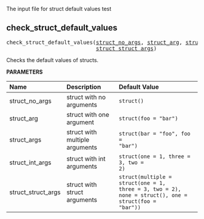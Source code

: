 <!-- Generated with Stardoc: http://skydoc.bazel.build -->

The input file for struct default values test

<a id="check_struct_default_values"></a>

## check_struct_default_values

<pre>
check_struct_default_values(<a href="#check_struct_default_values-struct_no_args">struct_no_args</a>, <a href="#check_struct_default_values-struct_arg">struct_arg</a>, <a href="#check_struct_default_values-struct_args">struct_args</a>, <a href="#check_struct_default_values-struct_int_args">struct_int_args</a>,
                            <a href="#check_struct_default_values-struct_struct_args">struct_struct_args</a>)
</pre>

Checks the default values of structs.

**PARAMETERS**


| Name  | Description | Default Value |
| :------------- | :------------- | :------------- |
| <a id="check_struct_default_values-struct_no_args"></a>struct_no_args |  struct with no arguments   |  <code>struct()</code> |
| <a id="check_struct_default_values-struct_arg"></a>struct_arg |  struct with one argument   |  <code>struct(foo = "bar")</code> |
| <a id="check_struct_default_values-struct_args"></a>struct_args |  struct with multiple arguments   |  <code>struct(bar = "foo", foo = "bar")</code> |
| <a id="check_struct_default_values-struct_int_args"></a>struct_int_args |  struct with int arguments   |  <code>struct(one = 1, three = 3, two = 2)</code> |
| <a id="check_struct_default_values-struct_struct_args"></a>struct_struct_args |  struct with struct arguments   |  <code>struct(multiple = struct(one = 1, three = 3, two = 2), none = struct(), one = struct(foo = "bar"))</code> |


